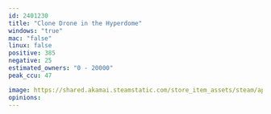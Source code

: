 ```yaml
---
id: 2401230
title: "Clone Drone in the Hyperdome"
windows: "true"
mac: "false"
linux: false
positive: 385
negative: 25
estimated_owners: "0 - 20000"
peak_ccu: 47

image: https://shared.akamai.steamstatic.com/store_item_assets/steam/apps/2401230/header.jpg?t=1734026587
opinions:
---
```

